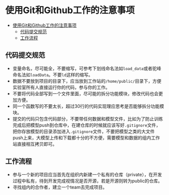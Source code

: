 # 使用Git和Github工作的注意事项
- [使用Git和Github工作的注意事项](#使用git和github工作的注意事项)
  - [代码提交规范](#代码提交规范)
  - [工作流程](#工作流程)

## 代码提交规范
- 变量命名，尽可能全，不要缩写，可参考下划线命名法如`load_data`或者驼峰命名法如`loadData`。不要`ld`这样的缩写。
- 数据不要放到项目的目录下，应当放到工作站的`/home/public/`目录下，方便实验室所有人直接运行你的代码，参与你的工作。
- 不要将代码全部写到一个文件里面，尽可能的拆分功能模块，修改代码也会更加方便。
- 同一个函数写的不要太长，超过30行的代码实现理应思考是否能够拆分功能模块。
- 提交的代码只包含代码部分，不要带任何数据和模型文件，比如为了防止训练完成后把模型push到仓库中，在建仓库的时候就应该写好`.gitignore`文件，把你存放模型的目录添加进入`.gitignore`文件，不要把模型之类的大文件push上来，大模型上传和下载都十分的不方便，需要模型和数据的组内工作站直接相互拷贝即可。

## 工作流程
- 参与一个新的项目应当首先在组织内新建一个私有的仓库（private），在开发过程中私有，待到开发完成视情况是否开源，若是开源则转为public的仓库。
- 寻找组内的合作者，建立一个team去完成项目。
